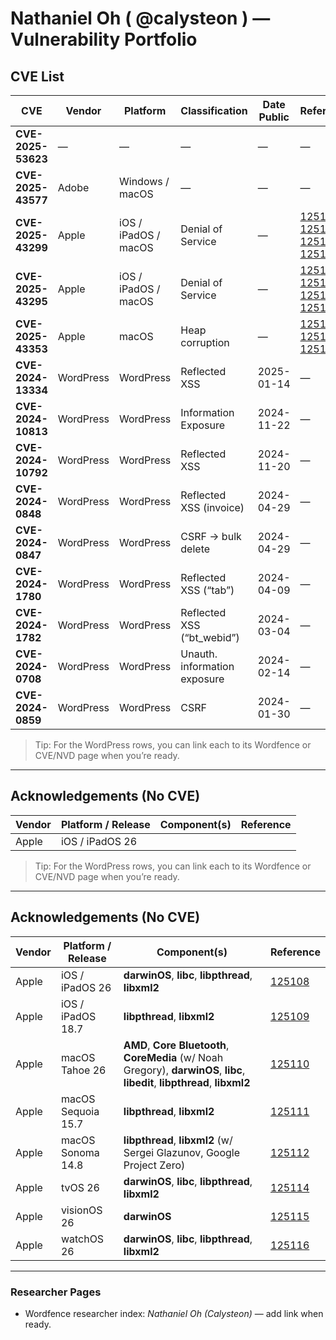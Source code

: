 # Nathaniel Oh ( @calysteon ) — Vulnerability Portfolio

## CVE List

| CVE | Vendor | Platform | Classification | Date Public | Reference |
|---|---|---|---|---|---|
| **CVE-2025-53623** | — | — | — | — | — |
| **CVE-2025-43577** | Adobe | Windows / macOS | — | — | — |
| **CVE-2025-43299** | Apple | iOS / iPadOS / macOS | Denial of Service | — | [125109](https://support.apple.com/en-us/125109), [125110](https://support.apple.com/en-us/125110), [125111](https://support.apple.com/en-us/125111), [125112](https://support.apple.com/en-us/125112) |
| **CVE-2025-43295** | Apple | iOS / iPadOS / macOS | Denial of Service | — | [125109](https://support.apple.com/en-us/125109), [125110](https://support.apple.com/en-us/125110), [125111](https://support.apple.com/en-us/125111), [125112](https://support.apple.com/en-us/125112) |
| **CVE-2025-43353** | Apple | macOS | Heap corruption | — | [125110](https://support.apple.com/en-us/125110), [125111](https://support.apple.com/en-us/125111), [125112](https://support.apple.com/en-us/125112) |
| **CVE-2024-13334** | WordPress | WordPress | Reflected XSS | 2025-01-14 | — |
| **CVE-2024-10813** | WordPress | WordPress | Information Exposure | 2024-11-22 | — |
| **CVE-2024-10792** | WordPress | WordPress | Reflected XSS | 2024-11-20 | — |
| **CVE-2024-0848** | WordPress | WordPress | Reflected XSS (invoice) | 2024-04-29 | — |
| **CVE-2024-0847** | WordPress | WordPress | CSRF → bulk delete | 2024-04-29 | — |
| **CVE-2024-1780** | WordPress | WordPress | Reflected XSS (“tab”) | 2024-04-09 | — |
| **CVE-2024-1782** | WordPress | WordPress | Reflected XSS (“bt_webid”) | 2024-03-04 | — |
| **CVE-2024-0708** | WordPress | WordPress | Unauth. information exposure | 2024-02-14 | — |
| **CVE-2024-0859** | WordPress | WordPress | CSRF | 2024-01-30 | — |

> Tip: For the WordPress rows, you can link each to its Wordfence or CVE/NVD page when you’re ready.

---

## Acknowledgements (No CVE)

| Vendor | Platform / Release | Component(s) | Reference |
|---|---|---|---|
| Apple | iOS / iPadOS 26


> Tip: For the WordPress rows, you can link each to its Wordfence or CVE/NVD page when you’re ready.

---

## Acknowledgements (No CVE)

| Vendor | Platform / Release | Component(s) | Reference |
|---|---|---|---|
| Apple | iOS / iPadOS 26 | **darwinOS**, **libc**, **libpthread**, **libxml2** | [125108](https://support.apple.com/en-us/125108) |
| Apple | iOS / iPadOS 18.7 | **libpthread**, **libxml2** | [125109](https://support.apple.com/en-us/125109) |
| Apple | macOS Tahoe 26 | **AMD**, **Core Bluetooth**, **CoreMedia** (w/ Noah Gregory), **darwinOS**, **libc**, **libedit**, **libpthread**, **libxml2** | [125110](https://support.apple.com/en-us/125110) |
| Apple | macOS Sequoia 15.7 | **libpthread**, **libxml2** | [125111](https://support.apple.com/en-us/125111) |
| Apple | macOS Sonoma 14.8 | **libpthread**, **libxml2** (w/ Sergei Glazunov, Google Project Zero) | [125112](https://support.apple.com/en-us/125112) |
| Apple | tvOS 26 | **darwinOS**, **libc**, **libpthread**, **libxml2** | [125114](https://support.apple.com/en-us/125114) |
| Apple | visionOS 26 | **darwinOS** | [125115](https://support.apple.com/en-us/125115) |
| Apple | watchOS 26 | **darwinOS**, **libc**, **libpthread**, **libxml2** | [125116](https://support.apple.com/en-us/125116) |

---

### Researcher Pages
- Wordfence researcher index: *Nathaniel Oh (Calysteon)* — add link when ready.
